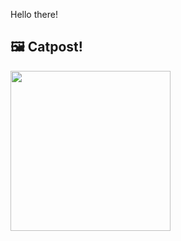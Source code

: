 Hello there!



## 🖼️ Catpost!

<sub>
    <img src="https://cdn2.thecatapi.com/images/7on.gif" height="256">
</sub>

